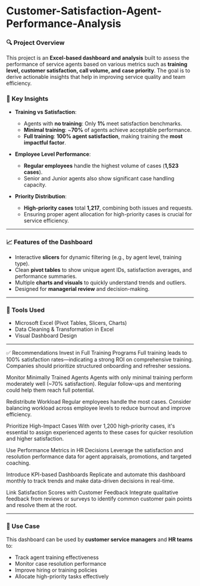 # Customer-Satisfaction-Agent-Performance-Analysis
### 🔍 Project Overview

This project is an **Excel-based dashboard and analysis** built to assess the performance of service agents based on various metrics such as **training level, customer satisfaction, call volume, and case priority**. The goal is to derive actionable insights that help in improving service quality and team efficiency.

### 📌 Key Insights

* **Training vs Satisfaction**:

  * Agents with **no training**: Only **1%** meet satisfaction benchmarks.
  * **Minimal training**: \~**70%** of agents achieve acceptable performance.
  * **Full training**: **100% agent satisfaction**, making training the **most impactful factor**.

* **Employee Level Performance**:

  * **Regular employees** handle the highest volume of cases (**1,523 cases**).
  * Senior and Junior agents also show significant case handling capacity.

* **Priority Distribution**:

  * **High-priority cases** total **1,217**, combining both issues and requests.
  * Ensuring proper agent allocation for high-priority cases is crucial for service efficiency.

---

### 📈 Features of the Dashboard

* Interactive **slicers** for dynamic filtering (e.g., by agent level, training type).
* Clean **pivot tables** to show unique agent IDs, satisfaction averages, and performance summaries.
* Multiple **charts and visuals** to quickly understand trends and outliers.
* Designed for **managerial review** and decision-making.

---

### 🧠 Tools Used

* Microsoft Excel (Pivot Tables, Slicers, Charts)
* Data Cleaning & Transformation in Excel
* Visual Dashboard Design

---
✅ Recommendations
Invest in Full Training Programs
Full training leads to 100% satisfaction rates—indicating a strong ROI on comprehensive training. Companies should prioritize structured onboarding and refresher sessions.

Monitor Minimally Trained Agents
Agents with only minimal training perform moderately well (~70% satisfaction). Regular follow-ups and mentoring could help them reach full potential.

Redistribute Workload
Regular employees handle the most cases. Consider balancing workload across employee levels to reduce burnout and improve efficiency.

Prioritize High-Impact Cases
With over 1,200 high-priority cases, it's essential to assign experienced agents to these cases for quicker resolution and higher satisfaction.

Use Performance Metrics in HR Decisions
Leverage the satisfaction and resolution performance data for agent appraisals, promotions, and targeted coaching.

Introduce KPI-based Dashboards
Replicate and automate this dashboard monthly to track trends and make data-driven decisions in real-time.

Link Satisfaction Scores with Customer Feedback
Integrate qualitative feedback from reviews or surveys to identify common customer pain points and resolve them at the root.

-----

### 📌 Use Case

This dashboard can be used by **customer service managers** and **HR teams** to:

* Track agent training effectiveness
* Monitor case resolution performance
* Improve hiring or training policies
* Allocate high-priority tasks effectively

